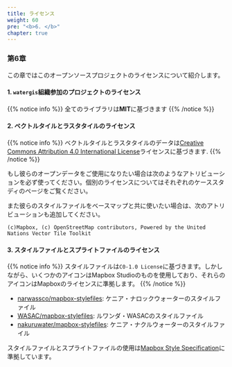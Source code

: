 ```yaml
---
title: ライセンス
weight: 60
pre: "<b>6. </b>"
chapter: true
---
```


### 第6章

この章ではこのオープンソースプロジェクトのライセンスについて紹介します。

#### 1. `watergis`組織参加のプロジェクトのライセンス
{{% notice info %}}
全てのライブラリは**MIT**に基づきます
{{% /notice %}}

#### 2. ベクトルタイルとラスタタイルのライセンス
{{% notice info %}}
ベクトルタイルとラスタタイルのデータは[Creative Commons Attribution 4.0 International 
License](http://creativecommons.org/licenses/by/4.0/)ライセンスに基づきます.
{{% /notice %}}

もし彼らのオープンデータをご使用になりたい場合は次のようなアトリビューションを必ず使ってください。個別のライセンスについてはそれぞれのケーススタディのページをご覧ください。

また彼らのスタイルファイルをベースマップと共に使いたい場合は、次のアトリビューションも追加してください。
```
(c)Mapbox, (c) OpenStreetMap contributors, Powered by the United Nations Vector Tile Toolkit
```

#### 3. スタイルファイルとスプライトファイルのライセンス
{{% notice info %}}
スタイルファイルは`C0-1.0 License`に基づきます。しかしながら、いくつかのアイコンはMapbox Studioのものを使用しており、それらのアイコンはMapboxのライセンスに準拠します。
{{% /notice %}}

- [narwassco/mapbox-stylefiles](https://github.com/narwassco/mapbox-stylefiles): ケニア・ナロックウォーターのスタイルファイル
- [WASAC/mapbox-stylefiles](https://github.com/WASAC/mapbox-stylefiles): ルワンダ・WASACのスタイルファイル
- [nakuruwater/mapbox-stylefiles](https://github.com/nakuruwater/mapbox-stylefiles): ケニア・ナクルウォーターのスタイルファイル

スタイルファイルとスプライトファイルの使用は[Mapbox Style Specification](https://docs.mapbox.com/mapbox-gl-js/style-spec/)に準拠しています。